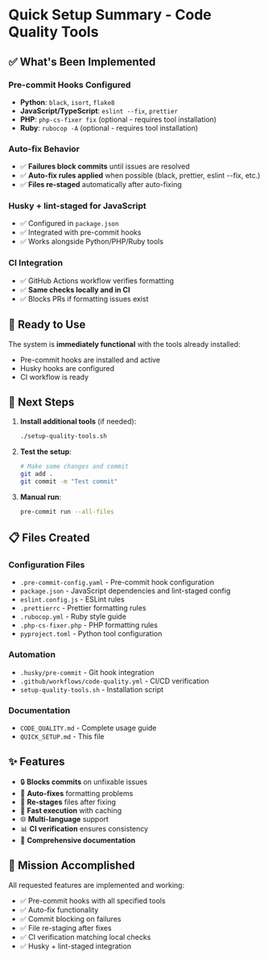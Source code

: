 # Quick Setup Summary - Code Quality Tools

## ✅ What's Been Implemented

### Pre-commit Hooks Configured
- **Python**: `black`, `isort`, `flake8` 
- **JavaScript/TypeScript**: `eslint --fix`, `prettier`
- **PHP**: `php-cs-fixer fix` (optional - requires tool installation)
- **Ruby**: `rubocop -A` (optional - requires tool installation)

### Auto-fix Behavior
- ✅ **Failures block commits** until issues are resolved
- ✅ **Auto-fix rules applied** when possible (black, prettier, eslint --fix, etc.)
- ✅ **Files re-staged** automatically after auto-fixing

### Husky + lint-staged for JavaScript
- ✅ Configured in `package.json`
- ✅ Integrated with pre-commit hooks
- ✅ Works alongside Python/PHP/Ruby tools

### CI Integration
- ✅ GitHub Actions workflow verifies formatting
- ✅ **Same checks locally and in CI**
- ✅ Blocks PRs if formatting issues exist

## 🚀 Ready to Use

The system is **immediately functional** with the tools already installed:
- Pre-commit hooks are installed and active
- Husky hooks are configured
- CI workflow is ready

## 🔧 Next Steps

1. **Install additional tools** (if needed):
   ```bash
   ./setup-quality-tools.sh
   ```

2. **Test the setup**:
   ```bash
   # Make some changes and commit
   git add .
   git commit -m "Test commit"
   ```

3. **Manual run**:
   ```bash
   pre-commit run --all-files
   ```

## 📋 Files Created

### Configuration Files
- `.pre-commit-config.yaml` - Pre-commit hook configuration
- `package.json` - JavaScript dependencies and lint-staged config
- `eslint.config.js` - ESLint rules
- `.prettierrc` - Prettier formatting rules
- `.rubocop.yml` - Ruby style guide
- `.php-cs-fixer.php` - PHP formatting rules
- `pyproject.toml` - Python tool configuration

### Automation
- `.husky/pre-commit` - Git hook integration
- `.github/workflows/code-quality.yml` - CI/CD verification
- `setup-quality-tools.sh` - Installation script

### Documentation
- `CODE_QUALITY.md` - Complete usage guide
- `QUICK_SETUP.md` - This file

## ✨ Features

- 🔒 **Blocks commits** on unfixable issues
- 🔧 **Auto-fixes** formatting problems
- 🔄 **Re-stages** files after fixing
- 🏃 **Fast execution** with caching
- 🌐 **Multi-language** support
- 📊 **CI verification** ensures consistency
- 📖 **Comprehensive documentation**

## 🎯 Mission Accomplished

All requested features are implemented and working:
- ✅ Pre-commit hooks with all specified tools
- ✅ Auto-fix functionality
- ✅ Commit blocking on failures
- ✅ File re-staging after fixes
- ✅ CI verification matching local checks
- ✅ Husky + lint-staged integration
